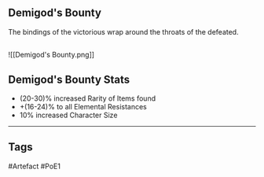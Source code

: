 ## Demigod's Bounty
The bindings of the victorious
wrap around the throats of the defeated.
##
![[Demigod's Bounty.png]]
## Demigod's Bounty Stats
- (20-30)% increased Rarity of Items found
- +(16-24)% to all Elemental Resistances
- 10% increased Character Size


---
## Tags
#Artefact
#PoE1